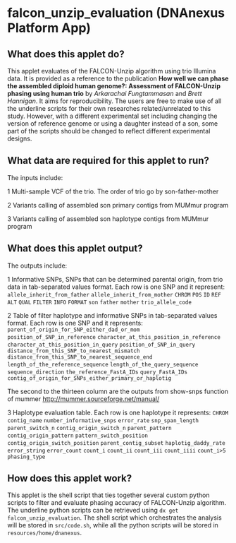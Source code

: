 # falcon_unzip_evaluation (DNAnexus Platform App)

## What does this applet do?
This applet evaluates of the FALCON-Unzip algorithm using trio Illumina data. It is provided as a reference to the publication **How well we can phase the assembled diploid human genome?: Assessment of FALCON-Unzip phasing using human trio** by *Arkarachai Fungtammasan* and *Brett Hannigan*. It aims for reproducibility. The users are free to make use of all the underline scripts for their own researches related/unrelated to this study. However, with a different experimental set including changing the version of reference genome or using a daughter instead of a son, some part of the scripts should be changed to reflect different experimental designs.

## What data are required for this applet to run?
The inputs include:

1 Multi-sample VCF of the trio. The order of trio go by son-father-mother

2 Variants calling of assembled son primary contigs from MUMmur program

3 Variants calling of assembled son haplotype contigs from MUMmur program

## What does this applet output?
The outputs include:

1 Informative SNPs, SNPs that can be determined parental origin, from trio data in tab-separated values format. Each row is one SNP and it represent:
`allele_inherit_from_father` `allele_inherit_from_mother` `CHROM` `POS` `ID` `REF` `ALT`     `QUAL` `FILTER` `INFO` `FORMAT` `son` `father` `mother` `trio_allele_code`

2 Table of filter haplotype and informative SNPs in tab-separated values format. Each row is one SNP and it represents:
`parent_of_origin_for_SNP_either_dad_or_mom` 
`position_of_SNP_in_reference`
`character_at_this_position_in_reference`
`character_at_this_position_in_query`
`position_of_SNP_in_query`
`distance_from_this_SNP_to_nearest_mismatch`
`distance_from_this_SNP_to_nearest_sequence_end`
`length_of_the_reference_sequence`
`length_of_the_query_sequence`
`sequence_direction`
`the_reference_FastA_IDs`
`query_FastA_IDs`
`contig_of_origin_for_SNPs_either_primary_or_haplotig`

The second to the thirteen column are the outputs from show-snps function of mummer
http://mummer.sourceforge.net/manual/

3 Haplotype evaluation table. Each row is one haplotype it represents:
`CHROM` `contig_name` `number_informative_snps` `error_rate` `snp_span_length` `parent_switch_n` `contig_origin_switch_n` `parent_pattern` `contig_origin_pattern`
`pattern_switch_position` `contig_origin_switch_position` `parent_contig_subset`
`haplotig_daddy_rate` `error_string` `error_count` `count_i` `count_ii` `count_iii` `count_iiii` `count_i>5` `phasing_type`

## How does this applet work?
This applet is the shell script that ties together several custom python scripts to filter and evaluate phasing accuracy of FALCON-Unzip algorithm. The underline python scripts can be retrieved using `dx get falcon_unzip_evaluation`. The shell script which orchestrates the analysis will be stored in `src/code.sh`, while all the python scripts will be stored in `resources/home/dnanexus`. 

